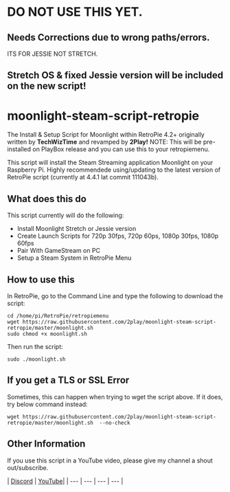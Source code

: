 # DO NOT USE THIS YET. 
## Needs Corrections due to wrong paths/errors.
ITS FOR JESSIE NOT STRETCH. 
## Stretch OS & fixed Jessie version will be included on the new script!

# moonlight-steam-script-retropie
The Install & Setup Script for Moonlight within RetroPie 4.2+ originally written by **TechWizTime** and revamped by **2Play!**
NOTE: This will be pre-installed on PlayBox release and you can use this to your retropiemenu.

This script will install the Steam Streaming application Moonlight on your Raspberry Pi.
Highly recommendede using/updating to the latest version of RetroPie script (currently at 4.4.1 lat commit 111043b).

## What does this do
This script currently will do the following:
- Install Moonlight Stretch or Jessie version
- Create Launch Scripts for 720p 30fps, 720p 60ps, 1080p 30fps, 1080p 60fps
- Pair With GameStream on PC
- Setup a Steam System in RetroPie Menu

## How to use this
In RetroPie, go to the Command Line and type the following to download the script:
```
cd /home/pi/RetroPie/retropiemenu
wget https://raw.githubusercontent.com/2play/moonlight-steam-script-retropie/master/moonlight.sh
sudo chmod +x moonlight.sh
```
Then run the script:
```
sudo ./moonlight.sh
```

## If you get a TLS or SSL Error
Sometimes, this can happen when trying to wget the script above. If it does, try below command instead:
```
wget https://raw.githubusercontent.com/2play/moonlight-steam-script-retropie/master/moonlight.sh  --no-check
```

## Other Information
If you use this script in a YouTube video, please give my channel a shout out/subscribe.

| [Discord](https://discord.gg/ZeGCBdm) | [YouTube](https://www.youtube.com/channel/UCHj6THhkEawrZU2bqCn1geA)|
| --- | --- | --- | --- |

